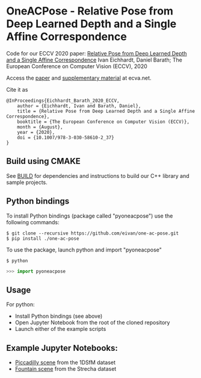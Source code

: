 # OneACPose - Relative Pose from Deep Learned Depth and a Single Affine Correspondence

Code for our ECCV 2020 paper:
[Relative Pose from Deep Learned Depth and a Single Affine Correspondence](http://www.ecva.net/papers/eccv_2020/papers_ECCV/papers/123570613.pdf)
Ivan Eichhardt, Daniel Barath; The European Conference on Computer Vision (ECCV), 2020

Access the [paper](http://www.ecva.net/papers/eccv_2020/papers_ECCV/papers/123570613.pdf) and [supplementary material](http://www.ecva.net/papers/eccv_2020/papers_ECCV/papers/123570613-supp.pdf) at ecva.net.

Cite it as
```
@InProceedings{Eichhardt_Barath_2020_ECCV,
	author = {Eichhardt, Ivan and Barath, Daniel},
	title = {Relative Pose from Deep Learned Depth and a Single Affine Correspondence},
	booktitle = {The European Conference on Computer Vision (ECCV)},
	month = {August},
	year = {2020},
	doi = {10.1007/978-3-030-58610-2_37}
}
```

Build using CMAKE
-----------------

See [BUILD](BUILD.md) for dependencies and instructions to build our C++ library and sample projects.

Python bindings
---------------

To install Python bindings (package called "pyoneacpose") use the following commands:

```shell
$ git clone --recursive https://github.com/eivan/one-ac-pose.git
$ pip install ./one-ac-pose
```

To use the package, launch python and import "pyoneacpose"
```shell
$ python
```
```python
>>> import pyoneacpose
```

Usage
-----

For python:

- Install Python bindings (see above)
- Open Jupyter Notebook from the root of the cloned repository
- Launch either of the example scripts

Example Jupyter Notebooks:
--------------------------

- [Piccadilly scene](example_piccadilly.ipynb) from the 1DSfM dataset
- [Fountain scene](example_fountain.ipynb) from the Strecha dataset
